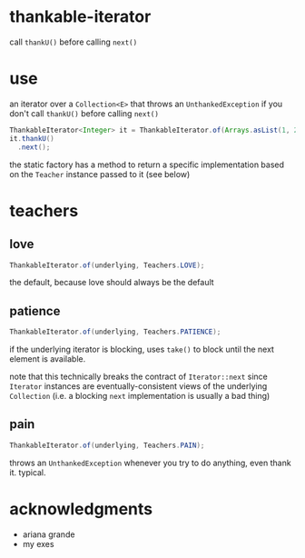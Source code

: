 # thankable-iterator
call `thankU()` before calling `next()`

# use
an iterator over a `Collection<E>` that throws an `UnthankedException` if you don't call `thankU()` before calling `next()`
```java
ThankableIterator<Integer> it = ThankableIterator.of(Arrays.asList(1, 2, 3, 4, 5, 6, 7, 8, 9, 10));
it.thankU()
  .next();
```
the static factory has a method to return a specific implementation based on the `Teacher` instance passed to it (see below)
# teachers

## love
```java
ThankableIterator.of(underlying, Teachers.LOVE);
```
the default, because love should always be the default
## patience
```java
ThankableIterator.of(underlying, Teachers.PATIENCE);
```
if the underlying iterator is blocking, uses `take()` to block until the next element is available. 

note that this technically breaks the contract of `Iterator::next` since `Iterator` instances are eventually-consistent views of the underlying `Collection` (i.e. a blocking `next` implementation is usually a bad thing)
## pain
```java
ThankableIterator.of(underlying, Teachers.PAIN);
```
throws an `UnthankedException` whenever you try to do anything, even thank it. typical.

# acknowledgments 
- ariana grande
- my exes

